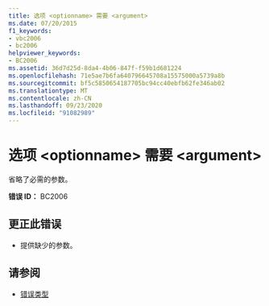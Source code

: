 ```yaml
---
title: 选项 <optionname> 需要 <argument>
ms.date: 07/20/2015
f1_keywords:
- vbc2006
- bc2006
helpviewer_keywords:
- BC2006
ms.assetid: 36d7d25d-8da4-4b06-847f-f59b1d681224
ms.openlocfilehash: 71e5ae7b6fa640796645708a15575000a5739a8b
ms.sourcegitcommit: bf5c5850654187705bc94cc40ebfb62fe346ab02
ms.translationtype: MT
ms.contentlocale: zh-CN
ms.lasthandoff: 09/23/2020
ms.locfileid: "91082989"
---
```

# <a name="option-optionname-requires-argument"></a>选项 \<optionname> 需要 \<argument>

省略了必需的参数。  
  
 **错误 ID：** BC2006  
  
## <a name="to-correct-this-error"></a>更正此错误  
  
- 提供缺少的参数。  
  
## <a name="see-also"></a>请参阅

- [错误类型](../programming-guide/language-features/error-types.md)
